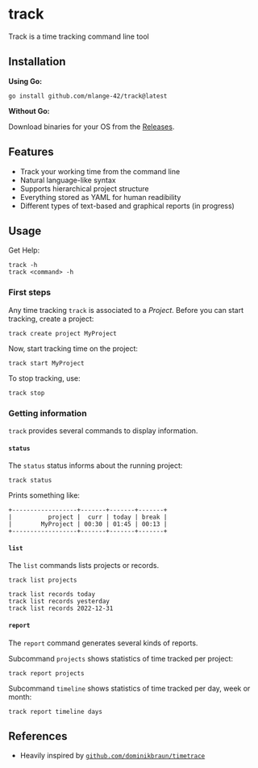 # track

Track is a time tracking command line tool

## Installation

**Using Go:**

```shell
go install github.com/mlange-42/track@latest
```

**Without Go:**

Download binaries for your OS from the [Releases](https://github.com/mlange-42/track/releases/).

## Features

* Track your working time from the command line
* Natural language-like syntax
* Supports hierarchical project structure
* Everything stored as YAML for human readibility
* Different types of text-based and graphical reports (in progress)

## Usage

Get Help:

```shell
track -h
track <command> -h
```

### First steps

Any time tracking `track` is associated to a *Project*.
Before you can start tracking, create a project:

```shell
track create project MyProject
```

Now, start tracking time on the project:

```shell
track start MyProject
```

To stop tracking, use:

```shell
track stop
```

### Getting information

`track` provides several commands to display information.

#### `status`

The `status` status informs about the running project:

```shell
track status
```

Prints something like:

```text
+------------------+-------+-------+-------+
|          project |  curr | today | break |
|        MyProject | 00:30 | 01:45 | 00:13 |
+------------------+-------+-------+-------+
```

#### `list`

The `list` commands lists projects or records.

```shell
track list projects
```

```shell
track list records today
track list records yesterday
track list records 2022-12-31
```

#### `report`

The `report` command generates several kinds of reports.

Subcommand `projects` shows statistics of time tracked per project:

```shell
track report projects
```

Subcommand `timeline` shows statistics of time tracked per day, week or month:

```shell
track report timeline days
```

## References

* Heavily inspired by [`github.com/dominikbraun/timetrace`](https://github.com/dominikbraun/timetrace)
